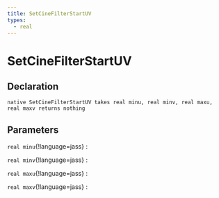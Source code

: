 ```yaml
---
title: SetCineFilterStartUV
types:
  - real
---
```


# SetCineFilterStartUV

## Declaration

```jass
native SetCineFilterStartUV takes real minu, real minv, real maxu, real maxv returns nothing
```

## Parameters
`real minu`{!language=jass}
: 

`real minv`{!language=jass}
: 

`real maxu`{!language=jass}
: 

`real maxv`{!language=jass}
: 
